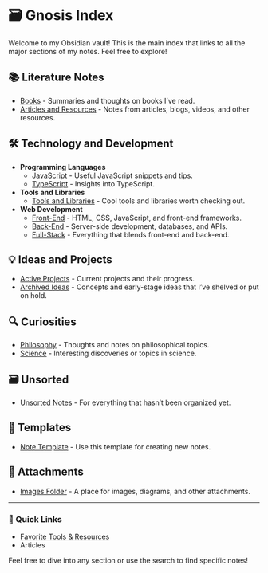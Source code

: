 # 🗃️ Gnosis Index

Welcome to my Obsidian vault! This is the main index that links to all the major sections of my notes. Feel free to explore!

## 📚 Literature Notes
- [Books](../01-Literature-Notes/Books/Books-Index.md) - Summaries and thoughts on books I’ve read.
- [Articles and Resources](../01-Literature-Notes/Articles-and-Resources/Articles-and-Resources-Index.md) - Notes from articles, blogs, videos, and other resources.

## 🛠️ Technology and Development
- **Programming Languages**
  - [JavaScript](../02-Technology-and-Development/Programming-Languages/JavaScript/JavaScript-Index.md) - Useful JavaScript snippets and tips.
  - [TypeScript](../02-Technology-and-Development/Programming-Languages/TypeScript/TypeScript-Index.md) - Insights into TypeScript.
- **Tools and Libraries**
  - [Tools and Libraries](../02-Technology-and-Development/Tools-and-Libraries/Tools-Index.md) - Cool tools and libraries worth checking out.
- **Web Development**
  - [Front-End](../02-Technology-and-Development/Web-Development/Front-End/Front-End-Index.md) - HTML, CSS, JavaScript, and front-end frameworks.
  - [Back-End](../02-Technology-and-Development/Web-Development/Back-End/Back-End-Index.md) - Server-side development, databases, and APIs.
  - [Full-Stack](../02-Technology-and-Development/Web-Development/Full-Stack/Full-Stack-Index.md) - Everything that blends front-end and back-end.

## 💡 Ideas and Projects
- [Active Projects](03-Ideas-and-Projects/Active-Projects/Projects-Index.md) - Current projects and their progress.
- [Archived Ideas](03-Ideas-and-Projects/Archived-Ideas/Ideas-Index.md) - Concepts and early-stage ideas that I’ve shelved or put on hold.

## 🔍 Curiosities
- [Philosophy](04-Curiosities/Philosophy/Philosophy-Index.md) - Thoughts and notes on philosophical topics.
- [Science](04-Curiosities/Science/Science-Index.md) - Interesting discoveries or topics in science.

## 🗃️ Unsorted
- [Unsorted Notes](05-Unsorted/Unsorted-Index.md) - For everything that hasn’t been organized yet.

## 📂 Templates
- [Note Template](Templates/Note-Template.md) - Use this template for creating new notes.

## 📎 Attachments
- [Images Folder](Attachments/images/) - A place for images, diagrams, and other attachments.

---

### 🔗 Quick Links
- [Favorite Tools & Resources](../02-Technology-and-Development/Tools-and-Libraries/Tools-Index.md) 
- Articles

Feel free to dive into any section or use the search to find specific notes!
